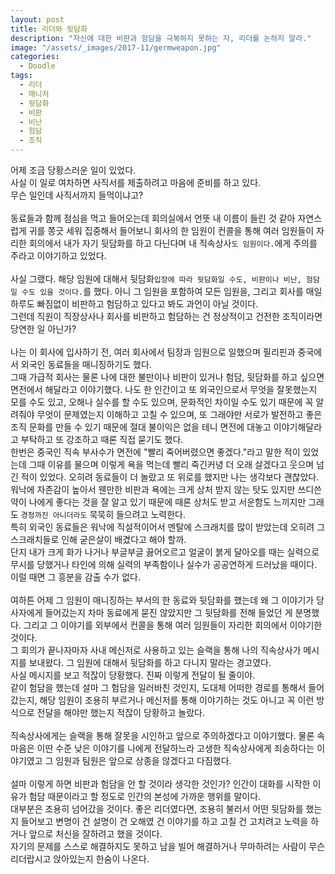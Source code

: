 ```yaml
---
layout: post
title: 리더와 뒷담화
description: "자신에 대한 비판과 험담을 극복하지 못하는 자, 리더를 논하지 말라."
image: "/assets/_images/2017-11/germweapon.jpg"
categories:
  - Doodle
tags:
  - 리더
  - 매니저
  - 뒷담화
  - 비판
  - 비난
  - 험담
  - 조직
---
```



어제 조금 당황스러운 일이 있었다.<br/>
사실 이 일로 여차하면 사직서를 제출하려고 마음에 준비를 하고 있다.<br/>
무슨 일인데 사직서까지 들먹이냐고?<br/>
<br/>
동료들과 함께 점심을 먹고 들어오는데 회의실에서 언뜻 내 이름이 들린 것 같아 자연스럽게 귀를 쫑긋 세워 집중해서 들어보니 회사의 한 임원이 컨콜을 통해 여러 임원들이 자리한 회의에서 내가 자기 뒷담화를 하고 다닌다며 내 직속상사`도 임원이다.`에게 주의를 주라고 이야기하고 있었다.<br/>
<br/>
사실 그랬다. 해당 임원에 대해서 뒷담화`입장에 따라 뒷담화일 수도, 비판이나 비난, 험담일 수도 있을 것이다.`를 했다.
아니 그 임원을 포함하여 모든 임원을, 그리고 회사를 매일 하루도 빠짐없이 비판하고 험담하고 있다고 봐도 과언이 아닐 것이다.<br/>
그런데 직원이 직장상사나 회사를 비판하고 험담하는 건 정상적이고 건전한 조직이라면 당연한 일 아닌가?
<br/>
<br/>
나는 이 회사에 입사하기 전, 여러 회사에서 팀장과 임원으로 일했으며 필리핀과 중국에서 외국인 동료들을 매니징하기도 했다.<br/>
그때 가급적 회사는 물론 나에 대한 불만이나 비판이 있거나 험담, 뒷담화를 하고 싶으면 면전에서 해달라고 이야기했다. 나도 한 인간이고 또 외국인으로서 무엇을 잘못했는지 모를 수도 있고, 오해나 실수를 할 수도 있으며, 문화적인 차이일 수도 있기 때문에 꼭 알려줘야 무엇이 문제였는지 이해하고 고칠 수 있으며, 또 그래야만 서로가 발전하고 좋은 조직 문화를 만들 수 있기 때문에 절대 불이익은 없을 테니 면전에 대놓고 이야기해달라고 부탁하고 또 강조하고 때론 직접 묻기도 했다.<br/>
한번은 중국인 직속 부사수가 면전에 "빨리 죽어버렸으면 좋겠다."라고 말한 적이 있었는데 그때 이유를 물으며 이렇게 욕을 먹는데 빨리 죽긴커녕 더 오래 살겠다고 웃으며 넘긴 적이 있었다. 오히려 동료들이 더 놀랐고 또 위로를 했지만 나는 생각보다 괜찮았다. 워낙에 자존감이 높아서 웬만한 비판과 욕에는 크게 상처 받지 않는 탓도 있지만 쓰디쓴 약이 나에게 좋다는 것을 잘 알고 있기 때문에 때론 상처도 받고 서운함도 느끼지만 그래도 `경청까진 아니더라도` 묵묵히 들으려고 노력한다.<br/>
특히 외국인 동료들은 워낙에 직설적이어서 멘탈에 스크래치를 많이 받았는데 오히려 그 스크래치들로 인해 굳은살이 배겼다고 해야 할까.<br/>
단지 내가 크게 화가 나거나 부글부글 끓어오르고 얼굴이 붉게 달아오를 때는 실력으로 무시를 당했거나 타인에 의해 실력의 부족함이나 실수가 공공연하게 드러났을 때이다. 이럴 때면 그 흥분을 감출 수가 없다.<br/>
<br/>
여하튼 어제 그 임원이 매니징하는 부서의 한 동료와 뒷담화를 했는데 왜 그 이야기가 당사자에게 들어갔는지 차마 동료에게 묻진 않았지만 그 뒷담화를 전해 들었던 게 분명했다. 그리고 그 이야기를 외부에서 컨콜을 통해 여러 임원들이 자리한 회의에서 이야기한 것이다.<br/>
그 회의가 끝나자마자 사내 메신저로 사용하고 있는 슬랙을 통해 나의 직속상사가 메시지를 보내왔다. 그 임원에 대해서 뒷담화를 하고 다니지 말라는 경고였다.<br/>
사실 메시지를 보고 적잖이 당황했다. 진짜 이렇게 전달이 될 줄이야.<br/>
같이 험담을 했는데 설마 그 험담을 일러바친 것인지, 도대체 어떠한 경로를 통해서 들어갔는지, 해당 임원이 조용히 부르거나 메신저를 통해 이야기하는 것도 아니고 꼭 이런 방식으로 전달을 해야만 했는지 적잖이 당황하고 놀랐다.<br/>
<br/>
직속상사에게는 슬랙을 통해 잘못을 시인하고 앞으로 주의하겠다고 이야기했다. 물론 속마음은 이딴 수준 낮은 이야기를 나에게 전달하느라 고생한 직속상사에게 죄송하다는 이야기였고 그 임원과 팀원은 앞으로 상종을 않겠다고 다짐했다.<br/>
<br/>
설마 이렇게 하면 비판과 험담을 안 할 것이라 생각한 것인가? 인간이 대화를 시작한 이유가 험담 때문이라고 할 정도로 인간의 본성에 가까운 행위를 말이다.<br/>
대부분은 조용히 넘어갔을 것이다. 좋은 리더였다면, 조용히 불러서 어떤 뒷담화를 했는지 들어보고 변명이 건 설명이 건 오해였 건 이야기를 하고 고칠 건 고치려고 노력을 하거나 앞으로 처신을 잘하려고 했을 것이다.<br/>
자기의 문제를 스스로 해결하지도 못하고 남을 빌어 해결하거나 무마하려는 사람이 무슨 리더랍시고 앉아있는지 한숨이 나온다.<br/>  
<br/>
<br/>
<script async src="//pagead2.googlesyndication.com/pagead/js/adsbygoogle.js"></script>
<ins class="adsbygoogle"
     style="display:block; text-align:center;"
     data-ad-layout="in-article"
     data-ad-format="fluid"
     data-ad-client="ca-pub-7593661227946185"
     data-ad-slot="1704507028"></ins>
<script>
     (adsbygoogle = window.adsbygoogle || []).push({});
</script>
